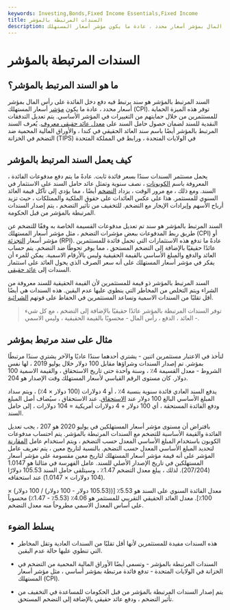 ```yaml
---
keywords: Investing,Bonds,Fixed Income Essentials,Fixed Income
title: السندات المرتبطة بالمؤشر
description: السند المرتبط بالمؤشر هو سند يرتبط فيه دفع الدخل على رأس المال بمؤشر أسعار محدد ، عادة ما يكون مؤشر أسعار المستهلك.
---
```


# السندات المرتبطة بالمؤشر
## ما هو السند المرتبط بالمؤشر؟

السند المرتبط بالمؤشر هو سند يرتبط فيه دفع دخل الفائدة على رأس المال بمؤشر أسعار محدد ، عادة ما يكون [مؤشر](/consumerpriceindex) أسعار المستهلك (CPI). توفر هذه الميزة الحماية للمستثمرين من خلال حمايتهم من التغييرات في المؤشر الأساسي. يتم تعديل التدفقات النقدية للسند لضمان حصول حامل السند على [معدل عائد حقيقي معروف](/realrateofreturn). يُعرف السند المرتبط بالمؤشر أيضًا باسم سند العائد الحقيقي في كندا ، والأوراق المالية المحمية ضد التضخم في الخزانة (TIPS) في الولايات المتحدة ، ورابط في المملكة المتحدة

## كيف يعمل السند المرتبط بالمؤشر

يحمل مستثمر السندات سندًا بسعر فائدة ثابت. عادةً ما يتم دفع مدفوعات الفائدة ، المعروفة باسم [الكوبونات](/coupon) ، نصف سنوية وتمثل عائد حامل السند على الاستثمار في السند. ومع ذلك ، مع مرور الوقت ، يزداد [التضخم](/inflation) أيضًا ، مما يؤدي إلى تآكل قيمة العائد السنوي للمستثمر. هذا على عكس العائدات على حقوق الملكية والممتلكات ، حيث تزيد أرباح الأسهم وإيرادات الإيجار مع التضخم. للتخفيف من تأثير التضخم ، يتم إصدار السندات المرتبطة بالمؤشر من قبل الحكومة.

السند المرتبط بالمؤشر هو سند تم تعديل مدفوعات القسيمة الخاصة به وفقًا للتضخم عن طريق ربط المدفوعات ببعض مؤشرات التضخم ، مثل مؤشر أسعار المستهلك (CPI) أو مؤشر أسعار [التجزئة](/rpi) (RPI). عادةً ما تدفع هذه الاستثمارات التي تحمل فائدة للمستثمرين عائدًا حقيقيًا بالإضافة إلى التضخم المستحق ، مما يوفر تحوطًا ضد التضخم. يتم حساب العائد والدفع والمبلغ الأساسي بالقيمة الحقيقية وليس بالأرقام الاسمية. يمكن للمرء أن يفكر في مؤشر أسعار المستهلك على أنه سعر الصرف الذي يحول العائد على استثمار السندات إلى [عائد حقيقي](/realrateofreturn).

السند المرتبط بالمؤشر ذو قيمة للمستثمرين لأن القيمة الحقيقية للسند معروفة من الشراء ويتم التخلص من المخاطر التي ينطوي عليها عدم اليقين. هذه السندات هي أيضًا أقل تقلبًا من السندات الاسمية وتساعد المستثمرين في الحفاظ على قوتهم [الشرائية](/purchasingpower).

> توفر السندات المرتبطة بالمؤشر عائدًا حقيقيًا بالإضافة إلى التضخم ، مع كل شيء - العائد ، الدفع ، رأس المال - محسوبًا بالقيمة الحقيقية ، وليس الاسمي.

>

## مثال على سند مرتبط بمؤشر

لنأخذ في الاعتبار مستثمرين اثنين - يشتري أحدهما سندًا عاديًا والآخر يشتري سندًا مرتبطًا بمؤشر. تم إصدار السندات وشراؤها مقابل 100 دولار خلال يوليو 2019 ، لها نفس الشروط - معدل القسيمة 4٪ ، وسنة واحدة حتى تاريخ الاستحقاق ، والقيمة الاسمية 100 دولار. كان مستوى الرقم القياسي لأسعار المستهلك وقت الإصدار هو 204.

يدفع السند العادي فائدة سنوية بنسبة 4٪ ، أو 4 دولارات (100 دولار × 4٪) ، ويتم سداد المبلغ الأساسي البالغ 100 دولار عند [الاستحقاق](/maturity). عند الاستحقاق ، سيُضاف أصل المبلغ ودفع الفائدة المستحقة ، أي 100 دولار + 4 دولارات أمريكية = 104 دولارات ، إلى حامل السند.

بافتراض أن مستوى مؤشر أسعار المستهلكين في يوليو 2020 هو 207 ، يجب تعديل الفائدة والقيمة الأساسية للتضخم مع السندات المرتبطة بالمؤشر. يتم احتساب مدفوعات الكوبون باستخدام المبلغ الأساسي المعدل حسب التضخم ، ويتم استخدام عامل [المقارنة](/indexation) لتحديد المبلغ الأساسي المعدل حسب التضخم. بالنسبة لتاريخ معين ، يتم تعريف عامل المؤشر على أنه قيمة مؤشر أسعار المستهلك لتاريخ معين مقسومة على مؤشر أسعار المستهلكين في تاريخ الإصدار الأصلي للسند. عامل الفهرسة في مثالنا هو 1.0147 (207/204). لذلك ، يبلغ معدل التضخم 1.47٪ ، وسيتلقى حامل السند 105.53 دولارًا (104 دولارات × 1.0147) عند استحقاقه.

معدل الفائدة السنوي على السند هو 5.53٪ [((105.53 دولار - 100 دولار) / 100 دولار) × 100٪]. معدل العائد الحقيقي التقريبي للمستثمر هو 4.06٪ (5.53٪ - 1.47٪) محسوباً على أساس المعدل الاسمي مطروحاً منه معدل التضخم.

## يسلط الضوء

- هذه السندات مفيدة للمستثمرين لأنها أقل تقلبًا من السندات العادية وتقل المخاطر التي تنطوي عليها حالة عدم اليقين.

- السندات المرتبطة بالمؤشر - وتسمى أيضًا الأوراق المالية المحمية من التضخم في الخزانة في الولايات المتحدة - تدفع فائدة مرتبطة بمؤشر أساسي ، مثل مؤشر أسعار المستهلك (CPI).

- يتم إصدار السندات المرتبطة بالمؤشر من قبل الحكومات للمساعدة في التخفيف من تأثير التضخم ، ودفع عائد حقيقي بالإضافة إلى التضخم المستحق.


